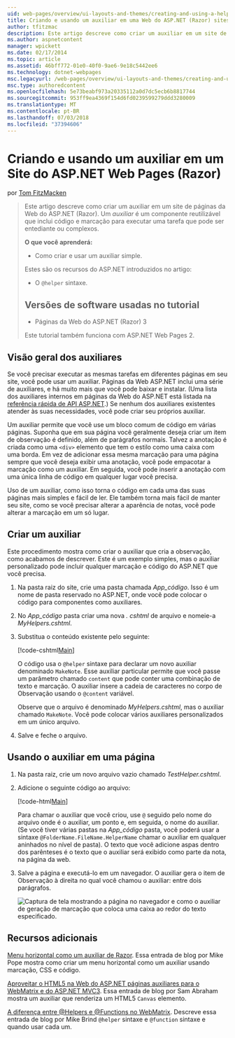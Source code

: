 ```yaml
---
uid: web-pages/overview/ui-layouts-and-themes/creating-and-using-a-helper-in-an-aspnet-web-pages-site
title: Criando e usando um auxiliar em uma Web do ASP.NET (Razor) sites de páginas | Microsoft Docs
author: tfitzmac
description: Este artigo descreve como criar um auxiliar em um site de páginas da Web do ASP.NET (Razor). Um auxiliar é um componente reutilizável que inclui código e marcação para perf...
ms.author: aspnetcontent
manager: wpickett
ms.date: 02/17/2014
ms.topic: article
ms.assetid: 46bff772-01e0-40f0-9ae6-9e18c5442ee6
ms.technology: dotnet-webpages
msc.legacyurl: /web-pages/overview/ui-layouts-and-themes/creating-and-using-a-helper-in-an-aspnet-web-pages-site
msc.type: authoredcontent
ms.openlocfilehash: 5e73beabf973a20335112a0d7dc5ecb6b8817744
ms.sourcegitcommit: 953ff9ea4369f154d6fd0239599279ddd3280009
ms.translationtype: MT
ms.contentlocale: pt-BR
ms.lasthandoff: 07/03/2018
ms.locfileid: "37394606"
---
```

<a name="creating-and-using-a-helper-in-an-aspnet-web-pages-razor-site"></a>Criando e usando um auxiliar em um Site do ASP.NET Web Pages (Razor)
====================
por [Tom FitzMacken](https://github.com/tfitzmac)

> Este artigo descreve como criar um auxiliar em um site de páginas da Web do ASP.NET (Razor). Um *auxiliar* é um componente reutilizável que inclui código e marcação para executar uma tarefa que pode ser entediante ou complexos.
> 
> **O que você aprenderá:** 
> 
> - Como criar e usar um auxiliar simple.
> 
> Estes são os recursos do ASP.NET introduzidos no artigo:
> 
> - O `@helper` sintaxe.
>   
> 
> ## <a name="software-versions-used-in-the-tutorial"></a>Versões de software usadas no tutorial
> 
> 
> - Páginas da Web do ASP.NET (Razor) 3
>   
> 
> Este tutorial também funciona com ASP.NET Web Pages 2.


## <a name="overview-of-helpers"></a>Visão geral dos auxiliares

Se você precisar executar as mesmas tarefas em diferentes páginas em seu site, você pode usar um auxiliar. Páginas da Web ASP.NET inclui uma série de auxiliares, e há muito mais que você pode baixar e instalar. (Uma lista dos auxiliares internos em páginas da Web do ASP.NET está listada na [referência rápida de API ASP.NET](https://go.microsoft.com/fwlink/?LinkId=202907).) Se nenhum dos auxiliares existentes atender às suas necessidades, você pode criar seu próprios auxiliar.

Um auxiliar permite que você use um bloco comum de código em várias páginas. Suponha que em sua página você geralmente deseja criar um item de observação é definido, além de parágrafos normais. Talvez a anotação é criada como uma `<div>` elemento que tem o estilo como uma caixa com uma borda. Em vez de adicionar essa mesma marcação para uma página sempre que você deseja exibir uma anotação, você pode empacotar a marcação como um auxiliar. Em seguida, você pode inserir a anotação com uma única linha de código em qualquer lugar você precisa.

Uso de um auxiliar, como isso torna o código em cada uma das suas páginas mais simples e fácil de ler. Ele também torna mais fácil de manter seu site, como se você precisar alterar a aparência de notas, você pode alterar a marcação em um só lugar.

## <a name="creating-a-helper"></a>Criar um auxiliar

Este procedimento mostra como criar o auxiliar que cria a observação, como acabamos de descrever. Este é um exemplo simples, mas o auxiliar personalizado pode incluir qualquer marcação e código do ASP.NET que você precisa.

1. Na pasta raiz do site, crie uma pasta chamada *App\_código*. Isso é um nome de pasta reservado no ASP.NET, onde você pode colocar o código para componentes como auxiliares.
2. No *App\_código* pasta criar uma nova *. cshtml* de arquivo e nomeie-a *MyHelpers.cshtml*.
3. Substitua o conteúdo existente pelo seguinte:

    [!code-cshtml[Main](creating-and-using-a-helper-in-an-aspnet-web-pages-site/samples/sample1.cshtml)]

    O código usa o `@helper` sintaxe para declarar um novo auxiliar denominado `MakeNote`. Esse auxiliar particular permite que você passe um parâmetro chamado `content` que pode conter uma combinação de texto e marcação. O auxiliar insere a cadeia de caracteres no corpo de Observação usando o `@content` variável.

    Observe que o arquivo é denominado *MyHelpers.cshtml*, mas o auxiliar chamado `MakeNote`. Você pode colocar vários auxiliares personalizados em um único arquivo.
4. Salve e feche o arquivo.

## <a name="using-the-helper-in-a-page"></a>Usando o auxiliar em uma página

1. Na pasta raiz, crie um novo arquivo vazio chamado *TestHelper.cshtml*.
2. Adicione o seguinte código ao arquivo:

    [!code-html[Main](creating-and-using-a-helper-in-an-aspnet-web-pages-site/samples/sample2.html)]

    Para chamar o auxiliar que você criou, use `@` seguido pelo nome do arquivo onde é o auxiliar, um ponto e, em seguida, o nome do auxiliar. (Se você tiver várias pastas na *App\_código* pasta, você poderá usar a sintaxe `@FolderName.FileName.HelperName` chamar o auxiliar em qualquer aninhados no nível de pasta). O texto que você adicione aspas dentro dos parênteses é o texto que o auxiliar será exibido como parte da nota, na página da web.
3. Salve a página e executá-lo em um navegador. O auxiliar gera o item de Observação à direita no qual você chamou o auxiliar: entre dois parágrafos.

    ![Captura de tela mostrando a página no navegador e como o auxiliar de geração de marcação que coloca uma caixa ao redor do texto especificado.](creating-and-using-a-helper-in-an-aspnet-web-pages-site/_static/image1.jpg)

## <a name="additional-resources"></a>Recursos adicionais


[Menu horizontal como um auxiliar de Razor](http://mikepope.com/blog/DisplayBlog.aspx?permalink=2341). Essa entrada de blog por Mike Pope mostra como criar um menu horizontal como um auxiliar usando marcação, CSS e código.

[Aproveitar o HTML5 na Web do ASP.NET páginas auxiliares para o WebMatrix e do ASP.NET MVC3](http://geekswithblogs.net/wildturtle/archive/2010/11/08/html5-in-asp.net-web-pages-helpers-for-webmatrix-and_aspnet_mvc3.aspx). Essa entrada de blog por Sam Abraham mostra um auxiliar que renderiza um HTML5 `Canvas` elemento.

[A diferença entre @Helpers e @Functions no WebMatrix](http://www.mikesdotnetting.com/Article/173/The-Difference-Between-@Helpers-and-@Functions-In-WebMatrix). Descreve essa entrada de blog por Mike Brind `@helper` sintaxe e `@function` sintaxe e quando usar cada um.
